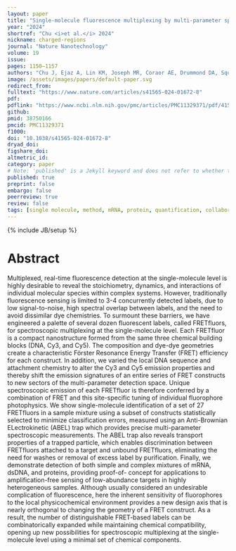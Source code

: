 ```yaml
---
layout: paper
title: "Single-molecule fluorescence multiplexing by multi-parameter spectroscopic detection of nanostructured FRET labels"
year: "2024"
shortref: "Chu <i>et al.</i> 2024"
nickname: charged-regions
journal: "Nature Nanotechnology"
volume: 19
issue: 
pages: 1150–1157
authors: "Chu J, Ejaz A, Lin KM, Joseph MR, Coraor AE, Drummond DA, Squires, AH"
image: /assets/images/papers/default-paper.svg
redirect_from: 
fulltext: "https://www.nature.com/articles/s41565-024-01672-8"
pdf: 
pdflink: "https://www.ncbi.nlm.nih.gov/pmc/articles/PMC11329371/pdf/41565_2024_Article_1672.pdf"
github: 
pmid: 38750166
pmcid: PMC11329371
f1000: 
doi: "10.1038/s41565-024-01672-8"
dryad_doi:
figshare_doi: 
altmetric_id: 
category: paper
# Note: 'published' is a Jekyll keyword and does not refer to whether the paper is published, but rather to whether this Markdown should be part of the rendered site.
published: true
preprint: false
embargo: false	
peerreview: true
review: false
tags: [single molecule, method, mRNA, protein, quantification, collaboration]
---
```

{% include JB/setup %}

# Abstract 

Multiplexed, real-time fluorescence detection at the single-molecule level is highly desirable to reveal
the stoichiometry, dynamics, and interactions of individual molecular species within complex systems.
However, traditionally fluorescence sensing is limited to 3-4 concurrently detected labels, due to low
signal-to-noise, high spectral overlap between labels, and the need to avoid dissimilar dye chemistries.
To surmount these barriers, we have engineered a palette of several dozen fluorescent labels, called
FRETfluors, for spectroscopic multiplexing at the single-molecule level. Each FRETfluor is a compact
nanostructure formed from the same three chemical building blocks (DNA, Cy3, and Cy5). The
composition and dye-dye geometries create a characteristic Förster Resonance Energy Transfer (FRET)
efficiency for each construct. In addition, we varied the local DNA sequence and attachment chemistry
to alter the Cy3 and Cy5 emission properties and thereby shift the emission signatures of an entire
series of FRET constructs to new sectors of the multi-parameter detection space. Unique spectroscopic
emission of each FRETfluor is therefore conferred by a combination of FRET and this site-specific tuning
of individual fluorophore photophysics. We show single-molecule identification of a set of 27 FRETfluors
in a sample mixture using a subset of constructs statistically selected to minimize classification errors,
measured using an Anti-Brownian ELectrokinetic (ABEL) trap which provides precise multi-parameter
spectroscopic measurements. The ABEL trap also reveals transport properties of a trapped particle,
which enables discrimination between FRETfluors attached to a target and unbound FRETfluors,
eliminating the need for washes or removal of excess label by purification. Finally, we demonstrate
detection of both simple and complex mixtures of mRNA, dsDNA, and proteins, providing proof-of-
concept for applications to amplification-free sensing of low-abundance targets in highly heterogeneous
samples. Although usually considered an undesirable complication of fluorescence, here the inherent
sensitivity of fluorophores to the local physicochemical environment provides a new design axis that is
nearly orthogonal to changing the geometry of a FRET construct. As a result, the number of
distinguishable FRET-based labels can be combinatorically expanded while maintaining chemical
compatibility, opening up new possibilities for spectroscopic multiplexing at the single-molecule level
using a minimal set of chemical components.